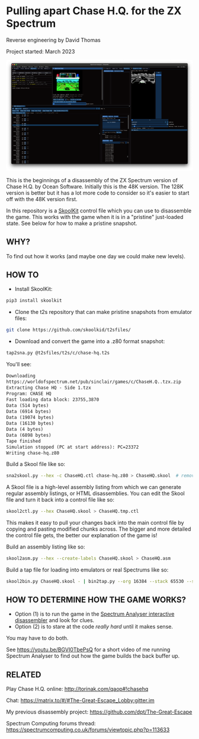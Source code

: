 # Pulling apart Chase H.Q. for the ZX Spectrum

Reverse engineering by David Thomas

Project started: March 2023

![Screenshot](ChaseHQ.png)

This is the beginnings of a disassembly of the ZX Spectrum version of Chase H.Q. by Ocean Software. Initially this is the 48K version. The 128K version is better but it has a lot more code to consider so it's easier to start off with the 48K version first.

In this repository is a [SkoolKit](https://skoolkit.ca/) control file which you can use to disassemble the game. This works with the game when it is in a "pristine" just-loaded state. See below for how to make a pristine snapshot.

## WHY?

To find out how it works (and maybe one day we could make new levels).

## HOW TO

- Install SkoolKit:

``` sh
pip3 install skoolkit
```

- Clone the t2s repository that can make pristine snapshots from emulator files:

``` sh
git clone https://github.com/skoolkid/t2sfiles/
```

- Download and convert the game into a .z80 format snapshot:

``` sh
tap2sna.py @t2sfiles/t2s/c/chase-hq.t2s
```

You'll see:

```
Downloading https://worldofspectrum.net/pub/sinclair/games/c/ChaseH.Q..tzx.zip
Extracting Chase HQ - Side 1.tzx
Program: CHASE HQ
Fast loading data block: 23755,3870
Data (514 bytes)
Data (6914 bytes)
Data (19074 bytes)
Data (16130 bytes)
Data (4 bytes)
Data (6898 bytes)
Tape finished
Simulation stopped (PC at start address): PC=23372
Writing chase-hq.z80
```

Build a Skool file like so:

``` sh
sna2skool.py --hex -c ChaseHQ.ctl chase-hq.z80 > ChaseHQ.skool  # remove --hex if you want decimal numbers
```

A Skool file is a high-level assembly listing from which we can generate regular assembly listings, or HTML disassemblies. You can edit the Skool file and turn it back into a control file like so:

``` sh
skool2ctl.py --hex ChaseHQ.skool > ChaseHQ.tmp.ctl
```

This makes it easy to pull your changes back into the main control file by copying and pasting modified chunks across. The bigger and more detailed the control file gets, the better our explanation of the game is!

Build an assembly listing like so:

``` sh
skool2asm.py --hex --create-labels ChaseHQ.skool > ChaseHQ.asm
```

Build a tap file for loading into emulators or real Spectrums like so:

``` sh
skool2bin.py ChaseHQ.skool - | bin2tap.py --org 16384 --stack 65530 --start 23372 - ChaseHQ.tap
```

## HOW TO DETERMINE HOW THE GAME WORKS?

- Option (1) is to run the game in the [Spectrum Analyser interactive disassembler](https://colourclash.co.uk/spectrum-analyser/) and look for clues.
- Option (2) is to stare at the code _really hard_ until it makes sense.

You may have to do both.

See https://youtu.be/BGVI0TbePsQ for a short video of me running Spectrum Analyser to find out how the game builds the back buffer up.

## RELATED

Play Chase H.Q. online: http://torinak.com/qaop#!chasehq

Chat: https://matrix.to/#/#The-Great-Escape_Lobby:gitter.im

My previous disassembly project: https://github.com/dpt/The-Great-Escape

Spectrum Computing forums thread: https://spectrumcomputing.co.uk/forums/viewtopic.php?p=113633
